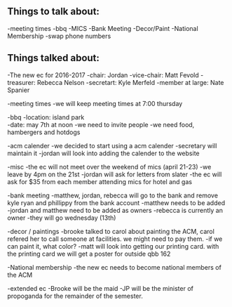 Things to talk about:
---------------------

-meeting times
-bbq
-MICS
-Bank Meeting
-Decor/Paint
-National Membership
-swap phone numbers

Things talked about:
--------------------

-The new ec for 2016-2017
	-chair: Jordan
	-vice-chair: Matt Fevold
	-treasurer: Rebecca Nelson
	-secretart: Kyle Merfeld
	-member at large: Nate Spanier

-meeting times
	-we will keep meeting times at 7:00 thursday

-bbq
	-location: island park	
	-date: may 7th at noon
	-we need to invite people
	-we need food, hambergers and hotdogs


-acm calender
	-we decided to start using a acm calender
	-secretary will maintain it
	-jordan will look into adding the calender to the website

-misc
	-the ec will not meet over the weekend of mics (april 21-23)
	-we leave by 4pm on the 21st
	-jordan will ask for letters from slater
	-the ec will ask for $35 from each member attending mics for hotel and gas

-bank meeting
	-matthew, jordan, rebecca will go to the bank and remove kyle ryan and phillippy
	from the bank account
	-matthew needs to be added
	-jordan and matthew need to be added as owners
	-rebecca is currently an owner
	-they will go wednesday (13th)

-decor / paintings
	-brooke talked to carol about painting the ACM,
	carol refered her to call someone at facilities.
	we might need to pay them.
	-if we can paint it, what color?
	-matt will look into getting our printing card.
	with the printing card we will get a poster for outside qbb 162

-National membership
	-the new ec needs to become national members of the ACM

-extended ec
	-Brooke will be the maid
	-JP will be the minister of propoganda for the remainder of the semester.
	

